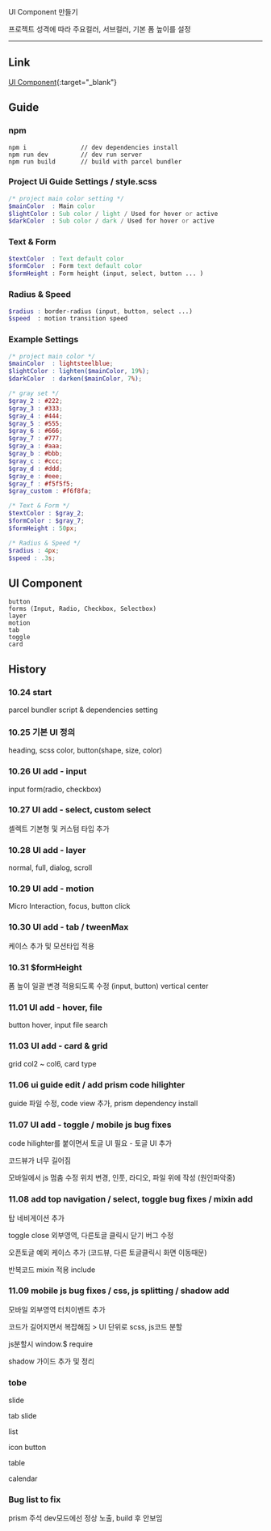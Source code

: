 UI Component 만들기

프로젝트 성격에 따라 주요컬러, 서브컬러, 기본 폼 높이를 설정

---

## Link
[UI Component](https://code-sign.github.io/component/dist){:target="_blank"} 


## Guide

### npm 
```
npm i               // dev dependencies install
npm run dev         // dev run server
npm run build       // build with parcel bundler
```


### Project Ui Guide Settings / style.scss
```scss
/* project main color setting */
$mainColor  : Main color 
$lightColor : Sub color / light / Used for hover or active
$darkColor  : Sub color / dark / Used for hover or active
```


### Text & Form
```scss
$textColor  : Text default color
$formColor  : Form text default color
$formHeight : Form height (input, select, button ... )
```


### Radius & Speed
```scss
$radius : border-radius (input, button, select ...)
$speed  : motion transition speed
```


### Example Settings
```scss
/* project main color */
$mainColor  : lightsteelblue;
$lightColor : lighten($mainColor, 19%);
$darkColor  : darken($mainColor, 7%);

/* gray set */
$gray_2 : #222;
$gray_3 : #333;
$gray_4 : #444;
$gray_5 : #555;
$gray_6 : #666;
$gray_7 : #777;
$gray_a : #aaa;
$gray_b : #bbb;
$gray_c : #ccc;
$gray_d : #ddd;
$gray_e : #eee;
$gray_f : #f5f5f5;
$gray_custom : #f6f8fa;

/* Text & Form */
$textColor : $gray_2;
$formColor : $gray_7;
$formHeight : 50px;

/* Radius & Speed */
$radius : 4px;
$speed : .3s;
```


## UI Component
```
button
forms (Input, Radio, Checkbox, Selectbox)
layer
motion
tab
toggle
card
```



## History

### 10.24 start
parcel bundler script & dependencies setting

### 10.25 기본 UI 정의
heading, scss color, button(shape, size, color)


### 10.26 UI add - input
input form(radio, checkbox)

### 10.27 UI add - select, custom select
셀렉트 기본형 및 커스텀 타입 추가

### 10.28 UI add - layer 
normal, full, dialog, scroll 

### 10.29 UI add - motion 
Micro Interaction, focus, button click 

### 10.30 UI add - tab / tweenMax 
케이스 추가 및 모션타입 적용

### 10.31 $formHeight
폼 높이 일괄 변경 적용되도록 수정 (input, button) vertical center 

### 11.01 UI add - hover, file
button hover, input file search

### 11.03 UI add - card & grid
grid col2 ~ col6, card type

### 11.06 ui guide edit / add prism code hilighter 
guide 파일 수정, code view 추가, prism dependency install

### 11.07 UI add - toggle / mobile js bug fixes 
code hilighter를 붙이면서 토글 UI 필요 - 토글 UI 추가

코드뷰가 너무 길어짐

모바일에서 js 멈춤 수정 위치 변경, 인풋, 라디오, 파일 위에 작성 (원인파악중)


### 11.08 add top navigation / select, toggle bug fixes / mixin add
탑 네비게이션 추가

toggle close 외부영역, 다른토글 클릭시 닫기 버그 수정

오픈토글 예외 케이스 추가 (코드뷰, 다른 토글클릭시 화면 이동때문)

반복코드 mixin 적용 include


### 11.09 mobile js bug fixes / css, js splitting / shadow add
모바일 외부영역 터치이벤트 추가

코드가 길어지면서 복잡해짐 > UI 단위로 scss, js코드 분할

js분할시 window.$ require

shadow 가이드 추가 및 정리

### tobe
slide

tab slide

list

icon button

table

calendar


### Bug list to fix
prism 주석 dev모드에선 정상 노출, build 후 안보임



